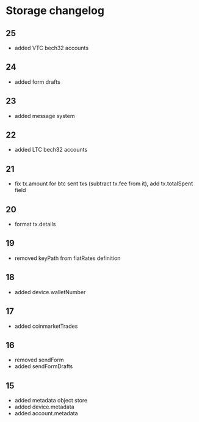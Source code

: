 # Storage changelog

## 25
-   added VTC bech32 accounts

## 24
-   added form drafts

## 23
-   added message system

## 22
-   added LTC bech32 accounts

## 21
-   fix tx.amount for btc sent txs (subtract tx.fee from it), add tx.totalSpent field

## 20
-   format tx.details
## 19
-   removed keyPath from fiatRates definition

## 18
-   added device.walletNumber

## 17

-   added coinmarketTrades

## 16

-   removed sendForm
-   added sendFormDrafts

## 15

-   added metadata object store
-   added device.metadata
-   added account.metadata
